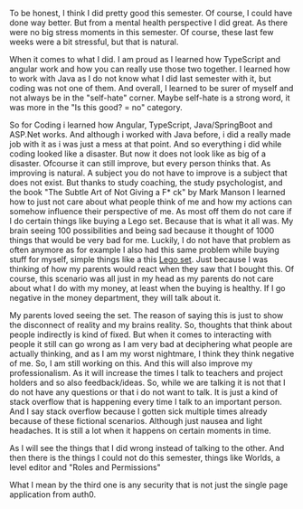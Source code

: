 To be honest, I think I did pretty good this semester. Of course, I could have done way better. 
But from a mental health perspective I did great. As there were no big stress moments in this semester. 
Of course, these last few weeks were a bit stressful, but that is natural. 

When it comes to what I did. I am proud as I learned how TypeScript and angular work and how you can really use those two together. 
I learned how to work with Java as I do not know what I did last semester with it, but coding was not one of them.
And overall, I learned to be surer of myself and not always be in the "self-hate" corner. Maybe self-hate is a strong word, it was more in the "Is this good? = no" category.

So for Coding i learned how Angular, TypeScript, Java/SpringBoot and ASP.Net works. And although i worked with Java before, i did a really made job with it as i was just a mess at that point. And so everything i did while coding looked like a disaster. But now it does not look like as big of a disaster. Ofcourse it can still improve, but every person thinks that. As improving is natural. A subject you do not have to improve is a subject that does not exist.
But thanks to study coaching, the study psychologist, and the book "The Subtle Art of Not Giving a F* ck" by Mark Manson I learned how to just not care about what people think of me and how my actions can somehow influence their perspective of me. As most off them do not care if I do certain things like buying a Lego set.
Because that is what it all was. My brain seeing 100 possibilities and being sad because it thought of 1000 things that would be very bad for me. 
Luckily, I do not have that problem as often anymore as for example I also had this same problem while buying stuff for myself, simple things like a this [Lego set](https://www.lego.com/nl-nl/product/assembly-square-10255?wgu=270975_1474775_16554573753954_b07f54cadd&wgexpiry=1663233375&cmp=AFC-AFFILIATENL-1265405-1474775-270975-2654525&wgclickid=270975_1474775_16554573753954_b07f54cadd). Just because I was thinking of how my parents would react when they saw that I bought this. Of course, this scenario was all just in my head as my parents do not care about what I do with my money, at least when the buying is healthy. If I go negative in the money department, they will talk about it. 

My parents loved seeing the set. The reason of saying this is just to show the disconnect of reality and my brains reality. 
So, thoughts that think about people indirectly is kind of fixed. But when it comes to interacting with people it still can go wrong as I am very bad at deciphering what people are actually thinking, and as I am my worst nightmare, I think they think negative of me. So, I am still working on this. And this will also improve my professionalism. As it will increase the times I talk to teachers and project holders and so also feedback/ideas. So, while we are talking it is not that I do not have any questions or that i do not want to talk. It is just a kind of stack overflow that is happening every time I talk to an important person. And I say stack overflow because I gotten sick multiple times already because of these fictional scenarios. Although just nausea and light headaches. It is still a lot when it happens on certain moments in time.

As I will see the things that I did wrong instead of talking to the other. And then there is the things I could not do this semester, things like Worlds, a level editor and "Roles and Permissions"

What I mean by the third one is any security that is not just the single page application from auth0.

